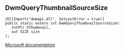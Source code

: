 ## DwmQueryThumbnailSourceSize

```
[DllImport("dwmapi.dll", SetLastError = true)]
public static extern int DwmQueryThumbnailSourceSize(
   IntPtr hThumbnail,
   out SIZE size
);
```

[Microsoft documentation](https://docs.microsoft.com/en-us/windows/win32/api/dwmapi/nf-dwmapi-dwmquerythumbnailsourcesize)
